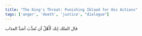 ```yaml
---
title: "The King's Threat: Punishing Iblaad for His Actions"
tags: ['anger', 'death', 'justice', "dialogue"]
---
```


 قال الملك إنك لَأَهْلٌ أن تُعذَّبَ أشدَّ العذاب
